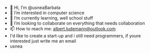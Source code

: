 - 👋 Hi, I’m @usneaBarbata
- 👀 I’m interested in computer science
- 🌱 I’m currently learning, well school stuff
- 💞️ I’m looking to collaborate on everything that needs collaboration
- 📫 How to reach me: albert.ludemann@outlook.com
- I'd like to create a start-up and i still need programmers, if youre interested just write me an email
- usnea

<!---
usneaBarbata/usneaBarbata is a ✨ special ✨ repository because its `README.md` (this file) appears on your GitHub profile.
You can click the Preview link to take a look at your changes.
--->

